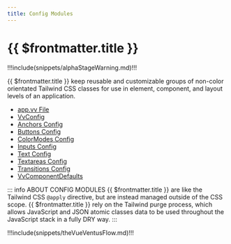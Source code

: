 ```yaml
---
title: Config Modules
---
```


<script setup>
    import DocsPackageVersion from '../../../src/views/compos/DocsPackageVersion.vue'
    import SvgDiagramVueVentusFlow from '../../../src/views/compos/SvgDiagramVueVentusFlow.vue'
</script>





# {{ $frontmatter.title }}

!!!include(snippets/alphaStageWarning.md)!!!

{{ $frontmatter.title }} keep reusable and customizable groups of non-color orientated Tailwind CSS classes for use in element, component, and layout levels of an application.



* [app.vv File](/modules/configs/app-vv)
* [VvConfig](/modules/configs/vv-config)
* [Anchors Config](/modules/configs/anchors)
* [Buttons Config](/modules/configs/buttons)
* [ColorModes Config](/modules/configs/color-modes)
* [Inputs Config](/modules/configs/inputs)
* [Text Config](/modules/configs/text)
* [Textareas Config](/modules/configs/textareas)
* [Transitions Config](/modules/configs/transitions)
* [VvComponentDefaults](/modules/configs/vv-component-defaults)



::: info ABOUT CONFIG MODULES
{{ $frontmatter.title }} are like the Tailwind CSS `@apply` directive, but are instead managed outside of the CSS scope. {{ $frontmatter.title }} rely on the Tailwind purge process, which allows JavaScript and JSON atomic classes data to be used throughout the JavaScript stack in a fully DRY way.
:::








!!!include(snippets/theVueVentusFlow.md)!!!

<SvgDiagramVueVentusFlow class="w-full"/>








<DocsPackageVersion/>
